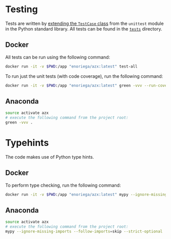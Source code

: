 # Testing

Tests are written by [extending the `TestCase` class](https://docs.python.org/3.8/library/unittest.html#unittest.TestCase) from the `unittest` module in the Python standard library.  All tests can be found in the [`tests`](./tests) directory.

## Docker

All tests can be run using the following command:

```bash
docker run -it -v $PWD:/app "enoriega/azx:latest" test-all
```

To run just the unit tests (with code coverage), run the following command:

```bash
docker run -it -v $PWD:/app "enoriega/azx:latest" green -vvv --run-coverage
```

## Anaconda

```bash
source activate azx
# execute the following command from the project root:
green -vvv .
```

# Typehints

The code makes use of Python type hints.

## Docker

To perform type checking, run the following command:

```bash
docker run -it -v $PWD:/app "enoriega/azx:latest" mypy --ignore-missing-imports --follow-imports=skip --strict-optional .
```

## Anaconda

```bash
source activate azx
# execute the following command from the project root:
mypy --ignore-missing-imports --follow-imports=skip --strict-optional .
```